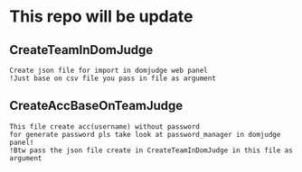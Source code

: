 # This repo will be update


## CreateTeamInDomJudge 
```
Create json file for import in domjudge web panel
!Just base on csv file you pass in file as argument
```

## CreateAccBaseOnTeamJudge
```
This file create acc(username) without password 
for generate password pls take look at password_manager in domjudge panel!
!Btw pass the json file create in CreateTeamInDomJudge in this file as argument
```

